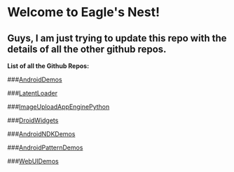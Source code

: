 # Welcome to Eagle's Nest!

## Guys, I am just trying to update this repo with the details of all the other github repos. 

**List of all the Github Repos:**

###[AndroidDemos](https://github.com/Keshava11/AndroidDemos/blob/master/README.md)

###[LatentLoader](https://github.com/Keshava11/LatentLoader/blob/master/README.md)

###[ImageUploadAppEnginePython](https://github.com/Keshava11/image-upload-gae-python/blob/master/README.md)

###[DroidWidgets](https://github.com/Keshava11/DroidWidgets/blob/master/README.md)

###[AndroidNDKDemos](https://github.com/Keshava11/AndroidNDKDemos/blob/master/README.md)

###[AndroidPatternDemos](https://github.com/Keshava11/AndroidPatternDemos/blob/master/README.md)

###[WebUIDemos](https://github.com/Keshava11/WebUIDemos/blob/master/README.md)


<!--
You can use the [editor on GitHub](https://github.com/Keshava11/Keshava11.github.io/edit/master/README.md) to maintain and preview the content for your website in Markdown files.

Whenever you commit to this repository, GitHub Pages will run [Jekyll](https://jekyllrb.com/) to rebuild the pages in your site, from the content in your Markdown files.

### Markdown

Markdown is a lightweight and easy-to-use syntax for styling your writing. It includes conventions for

```markdown
Syntax highlighted code block

# Header 1
## Header 2
### Header 3

- Bulleted
- List

1. Numbered
2. List

**Bold** and _Italic_ and `Code` text

[Link](url) and ![Image](src)
```

For more details see [GitHub Flavored Markdown](https://guides.github.com/features/mastering-markdown/).

### Jekyll Themes

Your Pages site will use the layout and styles from the Jekyll theme you have selected in your [repository settings](https://github.com/Keshava11/Keshava11.github.io/settings). The name of this theme is saved in the Jekyll `_config.yml` configuration file.

### Support or Contact

Having trouble with Pages? Check out our [documentation](https://help.github.com/categories/github-pages-basics/) or [contact support](https://github.com/contact) and we’ll help you sort it out.
-->
